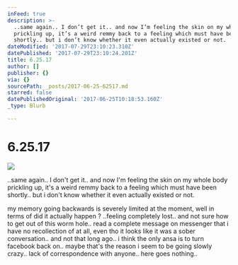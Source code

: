 ```yaml
---
inFeed: true
description: >-
  ..same again.. I don’t get it.. and now I’m feeling the skin on my whole body
  prickling up, it’s a weird remmy back to a feeling which must have been
  shortly.. but i don’t know whether it even actually existed or not.
dateModified: '2017-07-29T23:10:23.310Z'
datePublished: '2017-07-29T23:10:24.201Z'
title: 6.25.17
author: []
publisher: {}
via: {}
sourcePath: _posts/2017-06-25-62517.md
starred: false
datePublishedOriginal: '2017-06-25T10:18:53.160Z'
_type: Blurb

---
```

# 6.25.17
![](https://the-grid-user-content.s3-us-west-2.amazonaws.com/a7cb05a1-adb2-4d82-addb-38f3890a96ec.jpg)

..same again.. I don't get it.. and now I'm feeling the skin on my whole body prickling up, it's a weird remmy back to a feeling which must have been shortly.. but i don't know whether it even actually existed or not.

my memory going backwards is severely limited at the moment, well in terms of did it actually happen ? ..feeling completely lost.. and not sure how to get out of this worm hole.. read a complete message on messenger that i have no recollection of at all, even tho it looks like it was a sober conversation.. and not that long ago.. i think the only ansa is to turn facebook back on.. maybe that's the reason i seem to be going slowly crazy.. lack of correspondence with anyone.. here goes nothing..